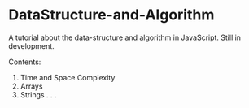 # DataStructure-and-Algorithm
A tutorial about the data-structure and algorithm in JavaScript. Still in development.

Contents:
1. Time and Space Complexity
2. Arrays
3. Strings
.
.
.